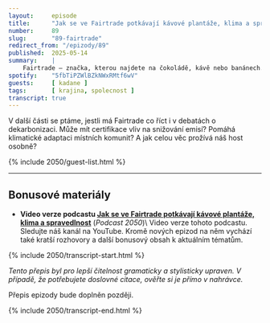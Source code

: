 ```yaml
---
layout:     episode
title:      "Jak se ve Fairtrade potkávají kávové plantáže, klima a spravedlnost"
number:     89
slug:       "89-fairtrade"
redirect_from: "/epizody/89"
published:  2025-05-14
summary:    |
    Fairtrade – značka, kterou najdete na čokoládě, kávě nebo banánech. Ale co přesně tenhle certifikát znamená a jak funguje v praxi? S Lubomírem Kadaně se díváme pod povrch systému, který slibuje důstojnější podmínky pěstitelům a výrobcům, zejména v zemích globálního Jihu. Probíráme, jaké záruky Fairtrade nabízí, jaký je o něj zájem mezi farmáři i spotřebiteli a kde má tenhle model své limity – včetně toho, co o jeho přínosech říkají dostupná data.
spotify:    "5fbTiPZWlBZkNWxRMtf6wV"
guests:     [ kadane ]
tags:       [ krajina, spolecnost ]
transcript: true
---
```

V další části se ptáme, jestli má Fairtrade co říct i v debatách o dekarbonizaci. Může mít certifikace vliv na snižování emisí? Pomáhá klimatické adaptaci místních komunit? A jak celou věc prožívá náš host osobně?

{% include 2050/guest-list.html %}

---

## Bonusové materiály

<div class="bonus-material" markdown="1">

* **Video verze podcastu [Jak se ve Fairtrade potkávají kávové plantáže, klima a spravedlnost](https://youtu.be/WLdWm7X2bwY)** (_Podcast 2050_)\\
  Video verze tohoto podcastu. Sledujte náš kanál na YouTube. Kromě nových epizod na něm vychází také kratší rozhovory a další bonusový obsah k aktuálním tématům.

</div>

{% include 2050/transcript-start.html %}

_Tento přepis byl pro lepší čitelnost gramaticky a stylisticky upraven. V případě, že potřebujete doslovné citace, ověřte si je přímo v nahrávce._

Přepis epizody bude doplněn později.

{% include 2050/transcript-end.html %}
